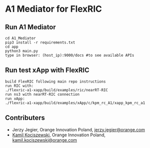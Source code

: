 # A1 Mediator for FlexRIC

## Run A1 Mediator
```
cd A1_Mediator
pip3 install -r requirements.txt
cd app
python3 main.py
type in browser: (host_ip):9000/docs #to see available APIs
```

## Run test xApp with FlexRIC
```
build FlexRIC following main repo instructions
run RIC with: 
./flexric-a1-xapp/build/examples/ric/nearRT-RIC
run ns3 with nearRT-RIC connection
run xApp:
./flexric-a1-xapp/build/examples/xApp/c/kpm_rc_A1/xapp_kpm_rc_a1
```

## Contributers
- Jerzy Jegier, Orange Innovation Poland, jerzy.jegier@orange.com
- [Kamil Kociszewski](https://www.linkedin.com/in/kociszz/), Orange Innovation Poland, kamil.kociszewski@orange.com